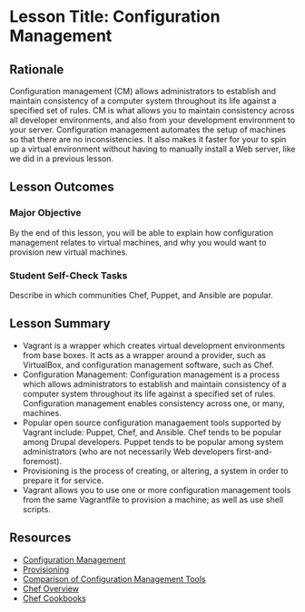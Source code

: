 # Lesson Title: Configuration Management

## Rationale

Configuration management (CM) allows administrators to establish and maintain consistency of a computer system throughout its life against a specified set of rules. CM is what
allows you to maintain consistency across all developer environments, and also from your development environment to your server. Configuration management automates the setup
of machines so that there are no inconsistencies. It also makes it faster for your to spin up a virtual environment without having to manually install a Web server, like we
did in a previous lesson.

## Lesson Outcomes

### Major Objective

By the end of this lesson, you will be able to explain how configuration management relates to virtual machines, and why you would want to provision new virtual machines.

### Student Self-Check Tasks

Describe in which communities Chef, Puppet, and Ansible are popular.

## Lesson Summary

- Vagrant is a wrapper which creates virtual development environments from base boxes. It acts as a wrapper around a provider, such as VirtualBox, and configuration management software, such as Chef.
- Configuration Management: Configuration management is a process which allows administrators to establish and maintain consistency of a computer system throughout its life
  against a specified set of rules. Configuration management enables consistency across one, or many, machines.
- Popular open source configuration managaement tools supported by Vagrant include: Puppet, Chef, and Ansible. Chef tends to be popular among Drupal developers. Puppet tends
  to be popular among system administrators (who are not necessarily Web developers first-and-foremost).
- Provisioning is the process of creating, or altering, a system in order to prepare it for service.
- Vagrant allows you to use one or more configuration management tools from the same Vagrantfile to provision a machine; as well as use shell scripts.

## Resources

- [Configuration Management](http://en.wikipedia.org/wiki/Configuration_management)
- [Provisioning](http://en.wikipedia.org/wiki/Provisioning)
- [Comparison of Configuration Management Tools](http://lb.cm/compare-cm)
- [Chef Overview](https://learnchef.opscode.com/)
- [Chef Cookbooks](http://community.opscode.com/)

